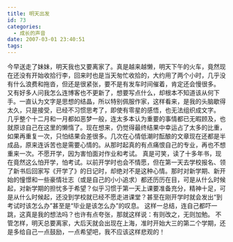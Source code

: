 ```yaml
---
title: 明天出发
id: 73
categories:
  - 成长的声音
date: 2007-03-01 23:40:51
tags:
---
```


 今早送走了妹妹，明天我也又要离家了。真是越来越懒，明天下午的火车，竟然现在还没有开始收拾行李，回来时也是当天匆忙收拾的，大约用了两个小时，几乎没有什么浪费和拖沓，但还是很紧张，要不是有发车时间催着，肯定还会慢很多。
 又有好多人问我怎么连博客也不更新了，想要写点什么，却根本不知道该从何下手。一直认为文字是思想的结晶，所以特别佩服作家，这样看来，是我的头脑歇得太久，只是接受，已经不习惯思考了，即使有零星的感悟，也无法组织成文字。
 几乎整个十二月和一月都如恶梦一般，连太多本认为重要的事情都已无暇顾及，也就原谅自己在这里的懒惰了。现在想来，仍觉得最终结果中幸运占了太多的比重，如果再重复一次，只怕结果会差很多。几次在心情低潮时酝酿的文章现在还都是半成品，原来连诉苦也是需要心情的。从那时起真的有点痛恨自己的专业，再也不想重来一次。不愿开学，因为害怕面对作业和考试。
 真是可笑，读了十多年书，现在竟然这么怕开学，怕考试。以前开学时也会不情愿，但在第一天去学校报名、领了新书后回家写《开学了》的日记时，却绝对不是这种心情。那时对新学期、新开始的憧憬和一些豪情壮志（或是自己的小小追求）都还历历在目，可是从什么时候起，对新学期的担忧多于希望？似乎习惯于第一天上课要准备充分，精神十足，可是从什么时候起，还没到学校就已经不愿走进课堂？甚至在刚开学时就会发出“到考试时该怎么办”甚至是“毕业是该怎么办”的叹息。
 这样一总结，连自己都吓一跳，这真是我的想法吗？也许有点夸张，那就这样说：有则改之，无则加勉。
 不管怎样，明天总要离家，大后天就会出现在上海，准时开始大三的第二个学期，还是多给自己一点鼓励，一点希望吧，我不应该这样悲观的！

